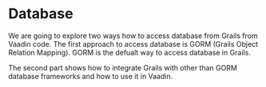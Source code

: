 # Database

We are going to explore two ways how to access database from Grails from Vaadin code. The first approach to access database is GORM (Grails Object Relation Mapping). GORM is the defualt way to access database in Grails.

The second part shows how to integrate Grails with other than GORM database frameworks and how to use it in Vaadin.
